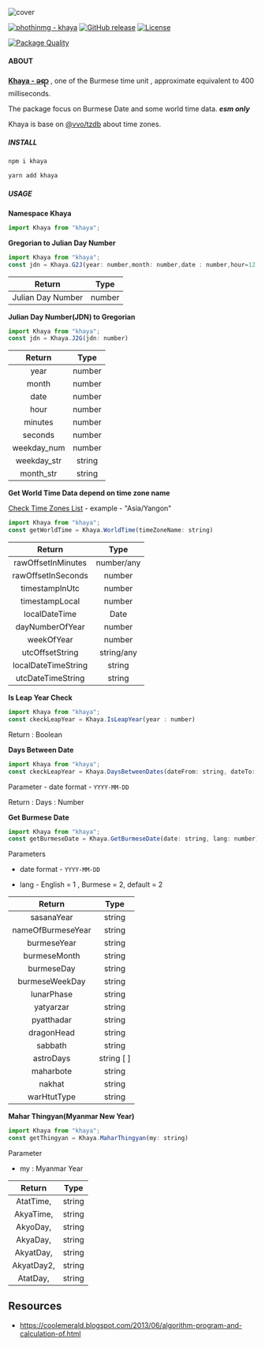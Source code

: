 ![cover](https://pub-d94f06e647584b8496cac0d43a6fecfb.r2.dev/images/KhayaCover.jpg)

[![phothinmg - khaya](https://img.shields.io/static/v1?label=phothinmg&message=khaya&color=blue&logo=github)](https://github.com/phothinmg/khaya "Go to GitHub repo") [![GitHub release](https://img.shields.io/github/release/phothinmg/khaya?include_prereleases=&sort=semver&color=blue)](https://github.com/phothinmg/khaya/releases/) [![License](https://img.shields.io/badge/License-Apache--2.0-blue)](#license)

[![Package Quality](https://packagequality.com/badge/khaya.png)](https://packagequality.com/#?package=khaya)


#### ABOUT

**[Khaya - ခရာ](https://en.wikipedia.org/wiki/Burmese_calendar#:~:text=4%20seconds-,khaya,-%E1%80%81%E1%80%9B%E1%80%AC)** , one of the Burmese time unit , approximate equivalent to 400 milliseconds.

The package focus on Burmese Date and some world time data. ***esm only***

Khaya is base on  [@vvo/tzdb](https://github.com/vvo/tzdb) about time zones.

##### INSTALL

```bash
npm i khaya
```

```bash
yarn add khaya
```


##### USAGE

**Namespace Khaya**

```javascript
import Khaya from "khaya";
```

**Gregorian to Julian Day Number**

```javascript
import Khaya from "khaya";
const jdn = Khaya.G2J(year: number,month: number,date : number,hour=12,minutes=0,seconds=0)
```

| Return |  Type  | 
|:------:|:------:|
| Julian Day Number   | number |        



**Julian Day Number(JDN) to  Gregorian**


```javascript
import Khaya from "khaya";
const jdn = Khaya.J2G(jdn: number)
```

|  Return |  Type  |
|:-------:|:------:|
| year    | number |
| month   | number |
| date    | number |
| hour    | number |
| minutes | number |
| seconds | number |
| weekday_num | number |
|  weekday_str | string |
|  month_str | string |

**Get World Time Data depend on time zone name**

[Check Time Zones List](https://github.com/phothinmg/khaya/wiki/Time-Zones-List-generated-by-@vvo-tzdb)  - example -  "Asia/Yangon"

```javascript
import Khaya from "khaya";
const getWorldTime = Khaya.WorldTime(timeZoneName: string)
```

|        Return       |    Type    |
|:-------------------:|:----------:|
| rawOffsetInMinutes  | number/any |
| rawOffsetInSeconds  |   number   |
| timestampInUtc      |   number   |
| timestampLocal      |   number   |
| localDateTime       |    Date    |
| dayNumberOfYear     |   number   |
| weekOfYear          |   number   |
| utcOffsetString     | string/any |
| localDateTimeString |   string   |
| utcDateTimeString   |   string   |


**Is Leap Year Check**

```javascript
import Khaya from "khaya";
const ckeckLeapYear = Khaya.IsLeapYear(year : number)
```

Return : Boolean


**Days Between Date**

```javascript
import Khaya from "khaya";
const ckeckLeapYear = Khaya.DaysBetweenDates(dateFrom: string, dateTo: string)
```
Parameter - date format - `YYYY-MM-DD`

Return : Days : Number


**Get Burmese Date**

```javascript
import Khaya from "khaya";
const getBurmeseDate = Khaya.GetBurmeseDate(date: string, lang: number)
```
Parameters 
  - date format - `YYYY-MM-DD`

  - lang - English = 1 , Burmese = 2, default = 2



|       Return      |    Type   |
|:-----------------:|:---------:|
| sasanaYear        |  string   |
| nameOfBurmeseYear |   string  |
| burmeseYear       |   string  |
| burmeseMonth      |   string  |
| burmeseDay        |   string  |
| burmeseWeekDay    |   string  |
| lunarPhase        |   string  |
| yatyarzar         |   string  |
| pyatthadar        |   string  |
| dragonHead        |   string  |
| sabbath           |   string  |
| astroDays         | string [ ] |
| maharbote         |   string  |
| nakhat            |   string  |
| warHtutType       |   string  |


**Mahar Thingyan(Myanmar New Year)**

```javascript
import Khaya from "khaya";
const getThingyan = Khaya.MaharThingyan(my: string)
```

Parameter

- my : Myanmar Year 

|   Return   |  Type  |
|:----------:|:------:|
| AtatTime,  | string |
| AkyaTime,  | string |
| AkyoDay,   | string |
| AkyaDay,   | string |
| AkyatDay,  | string |
| AkyatDay2, | string |
| AtatDay,   | string |


## Resources

- https://coolemerald.blogspot.com/2013/06/algorithm-program-and-calculation-of.html












